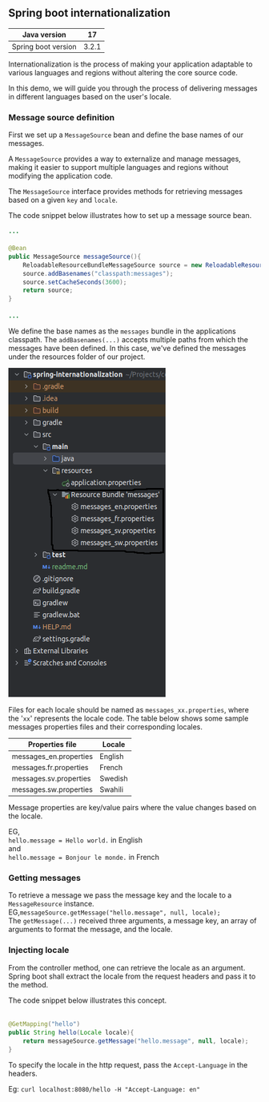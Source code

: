 
## Spring boot internationalization

| Java version           | 17      |
|------------------------|---------|
| Spring boot version    | 3.2.1   |


Internationalization is the process of making your application adaptable to various languages and regions 
without altering the core source code.

In this demo, we will guide you through the process of delivering messages in different languages based on 
the user's locale.

### Message source definition
First we set up a `MessageSource` bean and define the base names of our messages.

A `MessageSource` provides a way to externalize and manage messages, 
making it easier to support multiple languages and regions without modifying the application code.

The `MessageSource` interface provides methods for retrieving messages based on a given `key` and `locale`.

The code snippet below illustrates how to set up a message source bean.

```java
...

@Bean
public MessageSource messageSource(){
    ReloadableResourceBundleMessageSource source = new ReloadableResourceBundleMessageSource();
    source.addBasenames("classpath:messages");
    source.setCacheSeconds(3600);
    return source;
}

...
```

We define the base names as the `messages` bundle in the applications classpath.
The `addBasenames(...)` accepts multiple paths from which the messages have been defined. 
In this case, we've defined the messages under the resources folder of our project.

![messages_bundle.png](docs%2Fmessages_bundle.png)

Files for each locale should be named as `messages_xx.properties`, where the '`xx`' represents the locale code.
The table below shows some sample messages properties files and their corresponding locales.

| Properties file        | Locale  |
|------------------------|---------|
| messages_en.properties | English |
| messages.fr.properties | French  |
| messages.sv.properties | Swedish |
| messages.sw.properties | Swahili |

Message properties are key/value pairs where the value changes based on the locale.

EG,\
`hello.message = Hello world.` in English\
and\
`hello.message = Bonjour le monde.` in French

### Getting messages
To retrieve a message we pass the message key and the locale to a `MessageResource` instance.\
EG,`messageSource.getMessage("hello.message", null, locale);`\
The `getMessage(...)` received three arguments, a message key, an array of arguments to format the message, and the locale.

### Injecting locale
From the controller method, one can retrieve the locale as an argument.\
Spring boot shall extract the locale from the request headers and pass it to the method.

The code snippet below illustrates this concept.

```java

@GetMapping("hello")
public String hello(Locale locale){
    return messageSource.getMessage("hello.message", null, locale);
}

```

To specify the locale in the http request, pass the `Accept-Language` in the headers.

Eg: `curl localhost:8080/hello -H "Accept-Language: en"` 
